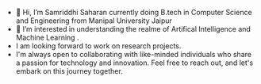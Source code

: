 - 👋 Hi, I’m Samriddhi Saharan currently doing B.tech in Computer Science and Engineering from Manipal University Jaipur
- 👀 I’m interested in understanding the realme of Artifical Intelligence and Machine Learning .
- I am looking forward to work on research projects.
- I'm always open to collaborating with like-minded individuals who share a passion for technology and innovation. Feel free to reach out, and let's embark on this journey together.
  


